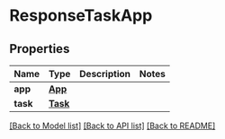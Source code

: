 # ResponseTaskApp

## Properties
Name | Type | Description | Notes
------------ | ------------- | ------------- | -------------
**app** | [**App**](App.md) |  | 
**task** | [**Task**](Task.md) |  | 

[[Back to Model list]](../README.md#documentation-for-models) [[Back to API list]](../README.md#documentation-for-api-endpoints) [[Back to README]](../README.md)


